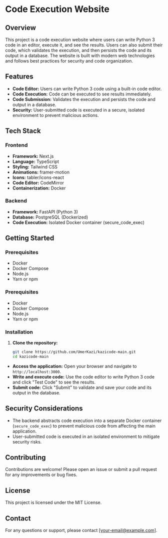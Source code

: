 # Code Execution Website

## Overview

This project is a code execution website where users can write Python 3 code in an editor, execute it, and see the results. Users can also submit their code, which validates the execution, and then persists the code and its output in a database. The website is built with modern web technologies and follows best practices for security and code organization.

## Features

- **Code Editor:** Users can write Python 3 code using a built-in code editor.
- **Code Execution:** Code can be executed to see results immediately.
- **Code Submission:** Validates the execution and persists the code and output in a database.
- **Security:** User-submitted code is executed in a secure, isolated environment to prevent malicious actions.

## Tech Stack

### Frontend

- **Framework:** Next.js
- **Language:** TypeScript
- **Styling:** Tailwind CSS
- **Animations:** framer-motion
- **Icons:** tabler/icons-react
- **Code Editor:** CodeMirror
- **Containerization:** Docker

### Backend

- **Framework:** FastAPI (Python 3)
- **Database:** PostgreSQL (Dockerized)
- **Code Execution:** Isolated Docker container (secure_code_exec)

## Getting Started

### Prerequisites

- Docker
- Docker Compose
- Node.js
- Yarn or npm

### Prerequisites

- Docker
- Docker Compose
- Node.js
- Yarn or npm

### Installation

1. **Clone the repository:**
   ```bash
   git clone https://github.com/UmerKazi/kazicode-main.git
   cd kazicode-main
   ```

- **Access the application:** Open your browser and navigate to `http://localhost:3000`.
- **Write and execute code:** Use the code editor to write Python 3 code and click "Test Code" to see the results.
- **Submit code:** Click "Submit" to validate and save your code and its output in the database.

## Security Considerations

- The backend abstracts code execution into a separate Docker container (`secure_code_exec`) to prevent malicious code from affecting the main application.
- User-submitted code is executed in an isolated environment to mitigate security risks.

## Contributing

Contributions are welcome! Please open an issue or submit a pull request for any improvements or bug fixes.

## License

This project is licensed under the MIT License.

## Contact

For any questions or support, please contact [your-email@example.com].
